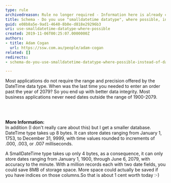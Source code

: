 ```yaml
---
type: rule
archivedreason: Rule no longer required - Information here is already covered in our other date time rules
title: Schema - Do you use "smalldatetime datatype", where possible, instead of "datetime datatype"?
guid: e08b8a5e-9ad1-4640-8b0e-d818e29296b3
uri: use-smalldatetime-datatype-where-possible
created: 2019-11-06T00:25:07.0000000Z
authors:
- title: Adam Cogan
  url: https://ssw.com.au/people/adam-cogan
related: []
redirects:
- schema-do-you-use-smalldatetime-datatype-where-possible-instead-of-datetime-datatype

---
```



<p class="ssw15-rteElement-P">Most applications do not require the range and precision offered by the DateTime data type. When was the last time you needed to enter an order past the year of 2079? So you end up with better data integrity. Most business applications never need dates outside the range of 1900-2079.​<br></p>
<br><excerpt class='endintro'></excerpt><br>
<p><strong>​More Information&#58;</strong><br>In addition (I don't really care about this) but I get a smaller database.<br>DateTime type takes up 8 bytes. It can store dates ranging from January 1, 1753, to December 31, 9999, with time values rounded to increments of .000, .003, or .007 milliseconds.</p><p>A SmallDateTime type takes up only 4 bytes, as a consequence, it can only store dates ranging from January 1, 1900, through June 6, 2079, with accuracy to the minute. With a million records each with two date fields, you could save 8MB of storage space. More space could actually be saved if you have indices on those columns.So that is about 1 cent worth today &#58;-)<br></p>


